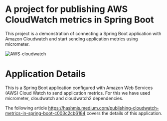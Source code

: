 # A project for publishing AWS CloudWatch metrics in Spring Boot
This project is a demonstration of connecting a Spring Boot application with  Amazon Cloudwatch and start sending application metrics using micrometer.

![AWS-cloudwatch](https://user-images.githubusercontent.com/91077741/134038916-51cbb008-5fef-4693-a2be-a86773ff8bdd.jpg)

# Application Details
This is a Spring Boot application configured with Amazon Web Services (AWS) Cloud Watch to send application metrics. For this we have used micrometer, cloudwatch and cloudwatch2 dependencies.

The following article https://hashmis.medium.com/publishing-cloudwatch-metrics-in-spring-boot-c003c2cb6184 covers the details of this application.
